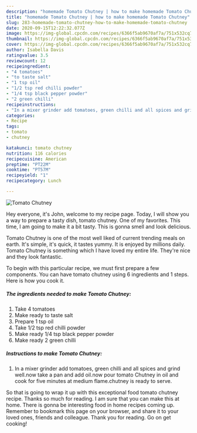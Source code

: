 ```yaml
---
description: "homemade Tomato Chutney | how to make homemade Tomato Chutney"
title: "homemade Tomato Chutney | how to make homemade Tomato Chutney"
slug: 283-homemade-tomato-chutney-how-to-make-homemade-tomato-chutney
date: 2020-09-15T12:22:32.077Z
image: https://img-global.cpcdn.com/recipes/6366f5ab9670af7a/751x532cq70/tomato-chutney-recipe-main-photo.jpg
thumbnail: https://img-global.cpcdn.com/recipes/6366f5ab9670af7a/751x532cq70/tomato-chutney-recipe-main-photo.jpg
cover: https://img-global.cpcdn.com/recipes/6366f5ab9670af7a/751x532cq70/tomato-chutney-recipe-main-photo.jpg
author: Isabella Davis
ratingvalue: 3.5
reviewcount: 12
recipeingredient:
- "4 tomatoes"
- "to taste salt"
- "1 tsp oil"
- "1/2 tsp red chilli powder"
- "1/4 tsp black pepper powder"
- "2 green chilli"
recipeinstructions:
- "In a mixer grinder add tomatoes, green chilli and all spices and grind well.now take a pan and add oil.now pour tomato Chutney in oil and cook for five minutes at medium flame.chutney is ready to serve."
categories:
- Recipe
tags:
- tomato
- chutney

katakunci: tomato chutney 
nutrition: 116 calories
recipecuisine: American
preptime: "PT22M"
cooktime: "PT57M"
recipeyield: "1"
recipecategory: Lunch

---
```



![Tomato Chutney](https://img-global.cpcdn.com/recipes/6366f5ab9670af7a/751x532cq70/tomato-chutney-recipe-main-photo.jpg)

Hey everyone, it's John, welcome to my recipe page. Today, I will show you a way to prepare a tasty dish, tomato chutney. One of my favorites. This time, I am going to make it a bit tasty. This is gonna smell and look delicious.

Tomato Chutney is one of the most well liked of current trending meals on earth. It's simple, it's quick, it tastes yummy. It is enjoyed by millions daily. Tomato Chutney is something which I have loved my entire life. They're nice and they look fantastic.




To begin with this particular recipe, we must first prepare a few components. You can have tomato chutney using 6 ingredients and 1 steps. Here is how you cook it.

<!--inarticleads1-->

##### The ingredients needed to make Tomato Chutney:

1. Take 4 tomatoes
1. Make ready to taste salt
1. Prepare 1 tsp oil
1. Take 1/2 tsp red chilli powder
1. Make ready 1/4 tsp black pepper powder
1. Make ready 2 green chilli




<!--inarticleads2-->

##### Instructions to make Tomato Chutney:

1. In a mixer grinder add tomatoes, green chilli and all spices and grind well.now take a pan and add oil.now pour tomato Chutney in oil and cook for five minutes at medium flame.chutney is ready to serve.




So that is going to wrap it up with this exceptional food tomato chutney recipe. Thanks so much for reading. I am sure that you can make this at home. There is gonna be interesting food in home recipes coming up. Remember to bookmark this page on your browser, and share it to your loved ones, friends and colleague. Thank you for reading. Go on get cooking!
